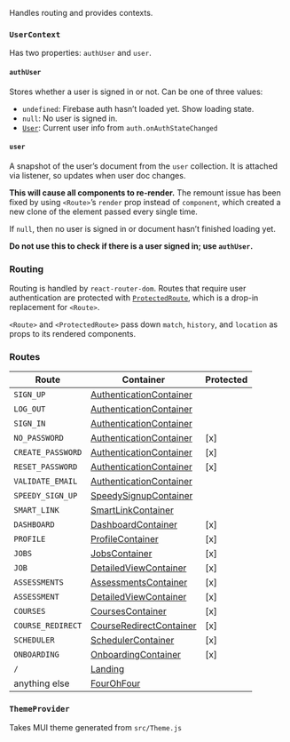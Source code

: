 Handles routing and provides contexts.

### `UserContext`

Has two properties: `authUser` and `user`.

#### `authUser`

Stores whether a user is signed in or not. Can be one of three values:

- `undefined`: Firebase auth hasn’t loaded yet. Show loading state.
- `null`: No user is signed in.
- [`User`](https://firebase.google.com/docs/reference/js/firebase.User.html): Current user info from `auth.onAuthStateChanged`

#### `user`

A snapshot of the user’s document from the `user` collection. It is attached via listener, so updates when user doc changes.

**This will cause all components to re-render.** The remount issue has been
fixed by using `<Route>`’s `render` prop instead of `component`, which created
a new clone of the element passed every single time.

If `null`, then no user is signed in or document hasn’t finished loading yet.

**Do not use this to check if there is a user signed in; use `authUser`.**

### Routing

Routing is handled by `react-router-dom`. Routes that require user
authentication are protected with [`ProtectedRoute`](#protectedroute), which is
a drop-in replacement for `<Route>`.

`<Route>` and `<ProtectedRoute>` pass down `match`, `history`, and `location`
as props to its rendered components.

### Routes

| Route             | Container                                           | Protected |
| ----------------- | --------------------------------------------------- | --------- |
| `SIGN_UP`         | [AuthenticationContainer](#authenticationcontainer) |           |
| `LOG_OUT`         | [AuthenticationContainer](#authenticationcontainer) |           |
| `SIGN_IN`         | [AuthenticationContainer](#authenticationcontainer) |           |
| `NO_PASSWORD`     | [AuthenticationContainer](#authenticationcontainer) | [x]       |
| `CREATE_PASSWORD` | [AuthenticationContainer](#authenticationcontainer) | [x]       |
| `RESET_PASSWORD`  | [AuthenticationContainer](#authenticationcontainer) | [x]       |
| `VALIDATE_EMAIL`  | [AuthenticationContainer](#authenticationcontainer) |           |
| `SPEEDY_SIGN_UP`  | [SpeedySignupContainer](#speedysignupcontainer)     |           |
| `SMART_LINK`      | [SmartLinkContainer](#smartlinkcontainer)           |           |
| `DASHBOARD`       | [DashboardContainer](#dashboardcontainer)           | [x]       |
| `PROFILE`         | [ProfileContainer](#profilecontainer)               | [x]       |
| `JOBS`            | [JobsContainer](#jobscontainer)                     | [x]       |
| `JOB`             | [DetailedViewContainer](#detailedviewcontainer)     | [x]       |
| `ASSESSMENTS`     | [AssessmentsContainer](#assessmentscontainer)       | [x]       |
| `ASSESSMENT`      | [DetailedViewContainer](#detailedviewcontainer)     | [x]       |
| `COURSES`         | [CoursesContainer](#coursescontainer)               | [x]       |
| `COURSE_REDIRECT` | [CourseRedirectContainer](#courseredirectcontainer) | [x]       |
| `SCHEDULER`       | [SchedulerContainer](#schedulercontainer)           | [x]       |
| `ONBOARDING`      | [OnboardingContainer](#onboardingcontainer)         | [x]       |
| `/`               | [Landing](#landing)                                 |           |
| anything else     | [FourOhFour](#fourohfour)                           |           |

### `ThemeProvider`

Takes MUI theme generated from `src/Theme.js`
